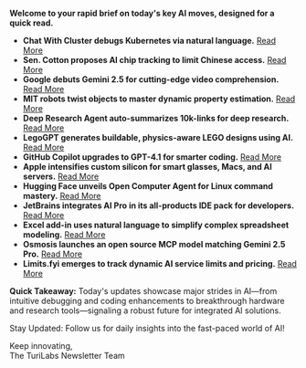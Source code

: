**Welcome to your rapid brief on today's key AI moves, designed for a quick read.**

- **Chat With Cluster debugs Kubernetes via natural language.** [Read More](https://www.tryparity.com/chat)
- **Sen. Cotton proposes AI chip tracking to limit Chinese access.** [Read More](https://www.reuters.com/world/us/us-senator-introduces-bill-calling-location-tracking-ai-chips-limit-china-access-2025-05-09/)
- **Google debuts Gemini 2.5 for cutting-edge video comprehension.** [Read More](https://developers.googleblog.com/en/gemini-2-5-video-understanding/)
- **MIT robots twist objects to master dynamic property estimation.** [Read More](https://news.mit.edu/2025/system-lets-robots-identify-objects-properties-through-handling-0508)
- **Deep Research Agent auto-summarizes 10k-links for deep research.** [Read More](https://graphthem.com/)
- **LegoGPT generates buildable, physics-aware LEGO designs using AI.** [Read More](https://avalovelace1.github.io/LegoGPT/)
- **GitHub Copilot upgrades to GPT-4.1 for smarter coding.** [Read More](https://github.blog/changelog/2025-05-08-openai-gpt-4-1-is-now-generally-available-in-github-copilot-as-the-new-default-model/)
- **Apple intensifies custom silicon for smart glasses, Macs, and AI servers.** [Read More](https://www.bloomberg.com/news/articles/2025-05-08/apple-is-developing-specialized-chips-for-glasses-new-macs-and-ai-servers)
- **Hugging Face unveils Open Computer Agent for Linux command mastery.** [Read More](https://aiarabai.com/en/huggingface-open-computer-agent-free/)
- **JetBrains integrates AI Pro in its all-products IDE pack for developers.** [Read More](https://www.jetbrains.com/ai-ides/)
- **Excel add-in uses natural language to simplify complex spreadsheet modeling.** [Read More](https://appsource.microsoft.com/en-us/product/office/wa200008399?tab=overview)
- **Osmosis launches an open source MCP model matching Gemini 2.5 Pro.** [Read More](https://osmosis.ai/blog/applying-rl-mcp)
- **Limits.fyi emerges to track dynamic AI service limits and pricing.** [Read More](https://www.limits.fyi/)

**Quick Takeaway:** Today's updates showcase major strides in AI—from intuitive debugging and coding enhancements to breakthrough hardware and research tools—signaling a robust future for integrated AI solutions.

Stay Updated: Follow us for daily insights into the fast-paced world of AI!

Keep innovating,  
The TuriLabs Newsletter Team